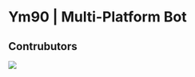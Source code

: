# Ym90 | Multi-Platform Bot

## Contrubutors
[![](https://github.com/IGSteven.png?size=50)](https://github.com/IGSteven)
